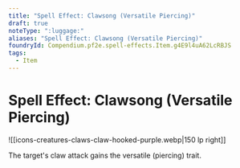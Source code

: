 ```yaml
---
title: "Spell Effect: Clawsong (Versatile Piercing)"
draft: true
noteType: ":luggage:"
aliases: "Spell Effect: Clawsong (Versatile Piercing)"
foundryId: Compendium.pf2e.spell-effects.Item.g4E9l4uA62LcRBJS
tags:
  - Item
---
```


# Spell Effect: Clawsong (Versatile Piercing)
![[icons-creatures-claws-claw-hooked-purple.webp|150 lp right]]

The target's claw attack gains the versatile (piercing) trait.
